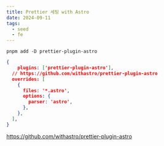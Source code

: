 ```yaml
---
title: Prettier 세팅 with Astro
date: 2024-09-11
tags:
  - seed
  - fe
---
```


```shell
pnpm add -D prettier-plugin-astro
```

```json
{
	plugins: ['prettier-plugin-astro'],
  // https://github.com/withastro/prettier-plugin-astro
  overrides: [
    {
      files: '*.astro',
      options: {
        parser: 'astro',
      },
    },
  ],
}
```

https://github.com/withastro/prettier-plugin-astro
